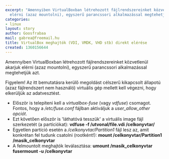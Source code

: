 ```yaml
---
excerpt: "Amennyiben VirtualBoxban létrehozott fájlrendszereinket közvetlenül akarjuk
  elérni (azaz mountolni), egyszerű parancssori alkalmazással megtehetjük azt.\r\n"
categories:
- linux
layout: story
author: Goosfrabaa
mail: gabrea@freemail.hu
title: VirtualBox meghajtók (VDI, VMDK, VHD stb) direkt elérése
created: 1360156644
---
```

Amennyiben VirtualBoxban létrehozott fájlrendszereinket közvetlenül akarjuk elérni (azaz mountolni), egyszerű parancssori alkalmazással megtehetjük azt.
<!--break-->
Figyelem! Az itt bemutatásra kerülő megoldást célszerű kikapcsolt állapotú (azaz fájlrendszert nem használó) virtuális gép mellett kell végezni, hogy elkerüljük az adatvesztést.
<ul>
<li>Először is telepíteni kell a <em>virtualbox-fuse</em> (vagy <em>vdfuse</em>) csomagot. Fontos, hogy a <em>/etc/fuse.conf</em> fájlban aktiváljuk a <em>user_allow_other opciót</em>.</li>
<li>Ezt követően először is 'láthatóvá tesszük' a virtuális image fájl szerkezetét (a partíciókat):
<strong>vdfuse -f /utvonal/file.vdi /celkonyvtar/</strong></li>
<li>Egyetlen partíció esetén a <em>/celkonyvtar/Partition1</em> fájl lesz az, amit konkrétan fel tudunk csatolni (rootként!):
<strong>mount /celkonyvtar/Partition1 /masik_celkonyvtar</strong></li>
<li>A felmountolt meghajtók leválasztása:
<strong>umount /masik_celkonyvtar</strong>
<strong>fusermount -u /celkonyvtar</strong></li>
</ul>
